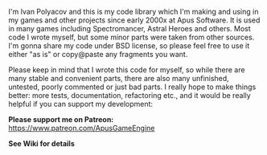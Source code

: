 I'm Ivan Polyacov and this is my code library which I'm making and using in my games and other projects since early 2000x at Apus Software. It is used in many games including Spectromancer, Astral Heroes and others. Most code I wrote myself, but some minor parts were taken from other sources. I'm gonna share my code under BSD license, so please feel free to use it either "as is" or copy@paste any fragments you want.

Please keep in mind that I wrote this code for myself, so while there are many stable and convenient parts, there are also many unfinished, untested, poorly commented or just bad parts. I really hope to make things better: more tests, documentation, refactoring etc., and it would be really helpful if you can support my development:

**Please support me on Patreon:**
https://www.patreon.com/ApusGameEngine

**See Wiki for details**
